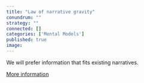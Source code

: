 ```yaml
---
title: "Law of narrative gravity"
conundrum: ""
strategy: ""
connected: []
categories: ['Mental Models']
published: true
image: 
---
```


We will prefer information that fits existing narratives.

[More information](https://www.wired.com/2017/03/the-invisible-force-that-warps-what-you-read-in-the-news/?source=linkShare-5142451174a3-1488822120)


